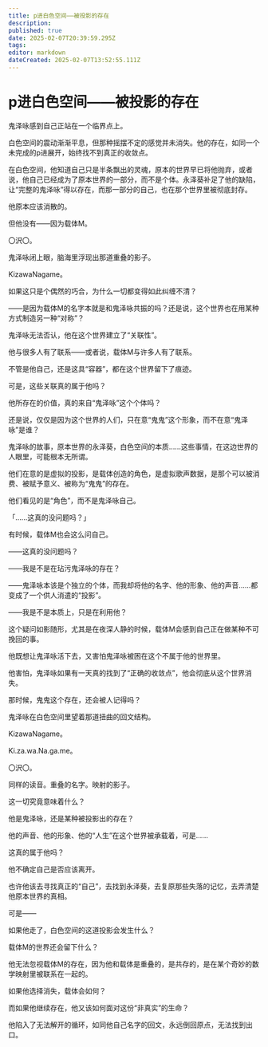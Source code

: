 ```yaml
---
title: p进白色空间——被投影的存在
description: 
published: true
date: 2025-02-07T20:39:59.295Z
tags: 
editor: markdown
dateCreated: 2025-02-07T13:52:55.111Z
---
```


# p进白色空间——被投影的存在

鬼泽咏感到自己正站在一个临界点上。



白色空间的震动渐渐平息，但那种摇摆不定的感觉并未消失。他的存在，如同一个未完成的p进展开，始终找不到真正的收敛点。



在白色空间，他知道自己只是半条飘出的灵魂，原本的世界早已将他抛弃，或者说，他自己已经成为了原本世界的一部分，而不是个体。永泽葵补足了他的缺陷，让“完整的鬼泽咏”得以存在，而那一部分的自己，也在那个世界里被彻底封存。



他原本应该消散的。



但他没有——因为载体M。



〇沢〇。



鬼泽咏闭上眼，脑海里浮现出那道重叠的影子。



KizawaNagame。



如果这只是个偶然的巧合，为什么一切都变得如此纠缠不清？



——是因为载体M的名字本就是和鬼泽咏共振的吗？还是说，这个世界也在用某种方式制造另一种“对称”？



鬼泽咏无法否认，他在这个世界建立了“关联性”。



他与很多人有了联系——或者说，载体M与许多人有了联系。



不管是他自己，还是这具“容器”，都在这个世界留下了痕迹。



可是，这些关联真的属于他吗？



他所存在的价值，真的来自“鬼泽咏”这个个体吗？



还是说，仅仅是因为这个世界的人们，只在意“鬼鬼”这个形象，而不在意“鬼泽咏”是谁？



鬼泽咏的故事，原本世界的永泽葵，白色空间的本质……这些事情，在这边世界的人眼里，可能根本无所谓。



他们在意的是虚拟的投影，是载体创造的角色，是虚拟歌声数据，是那个可以被消费、被赋予意义、被称为“鬼鬼”的存在。



他们看见的是“角色”，而不是鬼泽咏自己。



「……这真的没问题吗？」



有时候，载体M也会这么问自己。



——这真的没问题吗？



——我是不是在玷污鬼泽咏的存在？



——鬼泽咏本该是个独立的个体，而我却将他的名字、他的形象、他的声音……都变成了一个供人消遣的“投影”。



——我是不是本质上，只是在利用他？



这个疑问如影随形，尤其是在夜深人静的时候，载体M会感到自己正在做某种不可挽回的事。



他既想让鬼泽咏活下去，又害怕鬼泽咏被困在这个不属于他的世界里。



他害怕，鬼泽咏如果有一天真的找到了“正确的收敛点”，他会彻底从这个世界消失。



那时候，鬼鬼这个存在，还会被人记得吗？



鬼泽咏在白色空间里望着那道扭曲的回文结构。



KizawaNagame。



<p>Ki.za.wa.Na.ga.me。</p>



〇沢〇。



同样的读音。重叠的名字。映射的影子。



这一切究竟意味着什么？



他是鬼泽咏，还是某种被投影出的存在？



他的声音、他的形象、他的“人生”在这个世界被承载着，可是……



这真的属于他吗？



他不确定自己是否应该离开。



也许他该去寻找真正的“自己”，去找到永泽葵，去复原那些失落的记忆，去弄清楚他原本世界的真相。



可是——



如果他走了，白色空间的这道投影会发生什么？



载体M的世界还会留下什么？



他无法忽视载体M的存在，因为他和载体是重叠的，是共存的，是在某个奇妙的数学映射里被联系在一起的。



如果他选择消失，载体会如何？



而如果他继续存在，他又该如何面对这份“非真实”的生命？



他陷入了无法解开的循环，如同他自己名字的回文，永远倒回原点，无法找到出口。